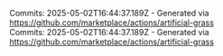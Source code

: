 Commits: 2025-05-02T16:44:37.189Z - Generated via https://github.com/marketplace/actions/artificial-grass
<br>
Commits: 2025-05-02T16:44:37.189Z - Generated via https://github.com/marketplace/actions/artificial-grass
<br>
